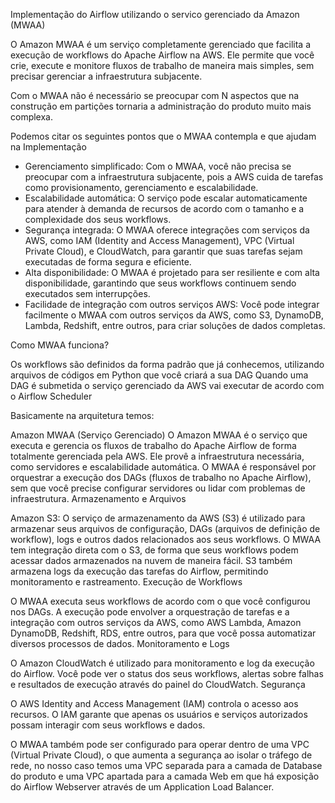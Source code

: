 Implementação do Airflow utilizando o servico gerenciado da Amazon (MWAA)

O Amazon MWAA é um serviço completamente gerenciado que facilita a execução de workflows do Apache Airflow na AWS. Ele permite que você crie, execute e monitore fluxos de trabalho de maneira mais simples, sem precisar gerenciar a infraestrutura subjacente.

Com o MWAA não é necessário se preocupar com N aspectos que na construção em partições tornaria a administração do produto muito mais complexa.

Podemos citar os seguintes pontos que o MWAA contempla e que ajudam na Implementação
* Gerenciamento simplificado: Com o MWAA, você não precisa se preocupar com a infraestrutura subjacente, pois a AWS cuida de tarefas como provisionamento, gerenciamento e escalabilidade.
* Escalabilidade automática: O serviço pode escalar automaticamente para atender à demanda de recursos de acordo com o tamanho e a complexidade dos seus workflows.
* Segurança integrada: O MWAA oferece integrações com serviços da AWS, como IAM (Identity and Access Management), VPC (Virtual Private Cloud), e CloudWatch, para garantir que suas tarefas sejam executadas de forma segura e eficiente.
* Alta disponibilidade: O MWAA é projetado para ser resiliente e com alta disponibilidade, garantindo que seus workflows continuem sendo executados sem interrupções.
* Facilidade de integração com outros serviços AWS: Você pode integrar facilmente o MWAA com outros serviços da AWS, como S3, DynamoDB, Lambda, Redshift, entre outros, para criar soluções de dados completas.

Como MWAA funciona?

Os workflows são definidos da forma padrão que já conhecemos, utilizando arquivos de códigos em Python que você criará a sua DAG
Quando uma DAG é submetida o serviço gerenciado da AWS vai executar de acordo com o Airflow Scheduler

Basicamente na arquitetura temos:

Amazon MWAA (Serviço Gerenciado)
O Amazon MWAA é o serviço que executa e gerencia os fluxos de trabalho do Apache Airflow de forma totalmente gerenciada pela AWS. Ele provê a infraestrutura necessária, como servidores e escalabilidade automática.
O MWAA é responsável por orquestrar a execução dos DAGs (fluxos de trabalho no Apache Airflow), sem que você precise configurar servidores ou lidar com problemas de infraestrutura.
Armazenamento e Arquivos

Amazon S3: O serviço de armazenamento da AWS (S3) é utilizado para armazenar seus arquivos de configuração, DAGs (arquivos de definição de workflow), logs e outros dados relacionados aos seus workflows. O MWAA tem integração direta com o S3, de forma que seus workflows podem acessar dados armazenados na nuvem de maneira fácil.
S3 também armazena logs da execução das tarefas do Airflow, permitindo monitoramento e rastreamento.
Execução de Workflows

O MWAA executa seus workflows de acordo com o que você configurou nos DAGs. A execução pode envolver a orquestração de tarefas e a integração com outros serviços da AWS, como AWS Lambda, Amazon DynamoDB, Redshift, RDS, entre outros, para que você possa automatizar diversos processos de dados.
Monitoramento e Logs

O Amazon CloudWatch é utilizado para monitoramento e log da execução do Airflow. Você pode ver o status dos seus workflows, alertas sobre falhas e resultados de execução através do painel do CloudWatch.
Segurança

O AWS Identity and Access Management (IAM) controla o acesso aos recursos. O IAM garante que apenas os usuários e serviços autorizados possam interagir com seus workflows e dados.

O MWAA também pode ser configurado para operar dentro de uma VPC (Virtual Private Cloud), o que aumenta a segurança ao isolar o tráfego de rede, no nosso caso temos uma VPC separada para a camada de Database do produto e uma VPC apartada para a camada Web em que há exposição do Airflow Webserver através de um Application Load Balancer.

